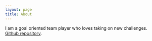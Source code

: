 ```yaml
---
layout: page
title: About
---
```


I am a goal oriented team player who loves taking on new challenges. [Github repository](https://github.com/saifabusaleh).
